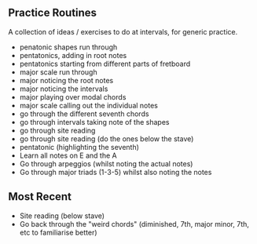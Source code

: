 ## Practice Routines

A collection of ideas / exercises to do at intervals, for generic practice.

* penatonic shapes run through
* pentatonics, adding in root notes
* pentatonics starting from different parts of fretboard
* major scale run through
* major noticing the root notes
* major noticing the intervals
* major playing over modal chords
* major scale calling out the individual notes
* go through the different seventh chords
* go through intervals taking note of the shapes
* go through site reading
* go through site reading (do the ones below the stave)
* pentatonic (highlighting the seventh)
* Learn all notes on E and the A
* Go through arpeggios (whilst noting the actual notes)
* Go through major triads (1-3-5) whilst also noting the notes

## Most Recent

- Site reading (below stave)
- Go back through the "weird chords" (diminished, 7th, major minor, 7th, etc to familiarise better)